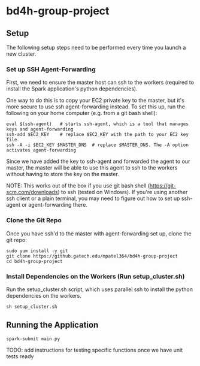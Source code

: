 # bd4h-group-project

## Setup
The following setup steps need to be performed every time you launch a new cluster.

### Set up SSH Agent-Forwarding
First, we need to ensure the master host can ssh to the workers (required to install the Spark 
application's python dependencies). 

One way to do this is to copy your EC2 private key to the master, but it's more secure to use ssh 
agent-forwarding instead. To set this up, run the following on your home computer (e.g. from a git 
bash shell):
```
eval $(ssh-agent)	# starts ssh-agent, which is a tool that manages keys and agent-forwarding
ssh-add $EC2_KEY	# replace $EC2_KEY with the path to your EC2 key file
ssh -A -i $EC2_KEY $MASTER_DNS	# replace $MASTER_DNS. The -A option activates agent-forwarding
```
Since we have added the key to ssh-agent and forwarded the agent to our master, the master will be 
able to use this agent to ssh to the workers without having to store the key on the master. 

NOTE: This works out of the box if you use git bash shell (https://git-scm.com/downloads) to ssh 
(tested on Windows). If you're using another ssh client or a plain terminal, you may need to figure
out how to set up ssh-agent or agent-forwarding there. 

### Clone the Git Repo
Once you have ssh'd to the master with agent-forwarding set up, clone the git repo:
```
sudo yum install -y git
git clone https://github.gatech.edu/mpatel364/bd4h-group-project
cd bd4h-group-project
```

### Install Dependencies on the Workers (Run setup_cluster.sh)
Run the setup_cluster.sh script, which uses parallel ssh to install the python dependencies on the 
workers. 
```
sh setup_cluster.sh
```

## Running the Application
```
spark-submit main.py
```
TODO: add instructions for testing specific functions once we have unit tests ready
